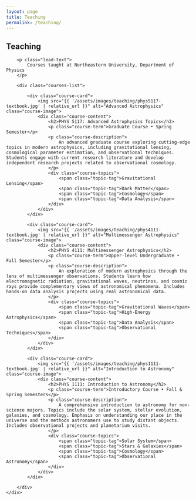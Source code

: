 ```yaml
---
layout: page
title: Teaching
permalink: /teaching/
---
```


<!-- NOTE: This page is optional. To remove the teaching section:
     1. Delete this file (teaching.md)
     2. Remove the Teaching link from navigation in _layouts/default.html
-->

<section class="section">
    <div class="container">
        <div class="section-header">
            <h1>Teaching</h1>
            <div class="section-line"></div>
        </div>
        
        <p class="lead-text">
            Courses taught at Northeastern University, Department of Physics
        </p>
        
        <div class="courses-list">
            
            <div class="course-card">
                <img src="{{ '/assets/images/teaching/phys5117-textbook.jpg' | relative_url }}" alt="Advanced Astrophysics" class="course-image">
                <div class="course-content">
                    <h2>PHYS 5117: Advanced Astrophysics Topics</h2>
                    <p class="course-term">Graduate Course • Spring Semester</p>
                    <p class="course-description">
                        An advanced graduate course exploring cutting-edge topics in modern astrophysics, including gravitational lensing, cosmological parameter estimation, and observational techniques. Students engage with current research literature and develop independent research projects related to observational cosmology.
                    </p>
                    <div class="course-topics">
                        <span class="topic-tag">Gravitational Lensing</span>
                        <span class="topic-tag">Dark Matter</span>
                        <span class="topic-tag">Cosmology</span>
                        <span class="topic-tag">Data Analysis</span>
                    </div>
                </div>
            </div>
            
            <div class="course-card">
                <img src="{{ '/assets/images/teaching/phys4111-textbook.jpg' | relative_url }}" alt="Multimessenger Astrophysics" class="course-image">
                <div class="course-content">
                    <h2>PHYS 4111: Multimessenger Astrophysics</h2>
                    <p class="course-term">Upper-level Undergraduate • Fall Semester</p>
                    <p class="course-description">
                        An exploration of modern astrophysics through the lens of multimessenger observations. Students learn how electromagnetic radiation, gravitational waves, neutrinos, and cosmic rays provide complementary views of astronomical phenomena. Includes hands-on data analysis projects using real astronomical data.
                    </p>
                    <div class="course-topics">
                        <span class="topic-tag">Gravitational Waves</span>
                        <span class="topic-tag">High-Energy Astrophysics</span>
                        <span class="topic-tag">Data Analysis</span>
                        <span class="topic-tag">Observational Techniques</span>
                    </div>
                </div>
            </div>
            
            <div class="course-card">
                <img src="{{ '/assets/images/teaching/phys1111-textbook.jpg' | relative_url }}" alt="Introduction to Astronomy" class="course-image">
                <div class="course-content">
                    <h2>PHYS 1111: Introduction to Astronomy</h2>
                    <p class="course-term">Introductory Course • Fall & Spring Semesters</p>
                    <p class="course-description">
                        A comprehensive introduction to astronomy for non-science majors. Topics include the solar system, stellar evolution, galaxies, and cosmology. Emphasis on understanding our place in the universe and the methods astronomers use to study distant objects. Includes observational projects and planetarium visits.
                    </p>
                    <div class="course-topics">
                        <span class="topic-tag">Solar System</span>
                        <span class="topic-tag">Stars & Galaxies</span>
                        <span class="topic-tag">Cosmology</span>
                        <span class="topic-tag">Observational Astronomy</span>
                    </div>
                </div>
            </div>
            
        </div>
    </div>
</section>

<style>
.courses-list {
    max-width: 900px;
    margin: 0 auto;
}

.course-card {
    background: #1a1f2e;
    border-radius: 12px;
    padding: 2rem;
    margin-bottom: 2rem;
    border: 1px solid #2d3748;
    display: flex;
    gap: 2rem;
    align-items: start;
}

.course-image {
    width: 200px;
    height: 150px;
    object-fit: cover;
    border-radius: 8px;
    flex-shrink: 0;
}

.course-content {
    flex: 1;
}

.course-term {
    color: #6366f1;
    font-weight: 500;
    margin-bottom: 1rem;
}

.course-description {
    color: #94a3b8;
    line-height: 1.8;
    margin-bottom: 1.5rem;
}

.course-topics {
    display: flex;
    flex-wrap: wrap;
    gap: 0.5rem;
}

.topic-tag {
    background: rgba(99, 102, 241, 0.2);
    color: #818cf8;
    padding: 0.375rem 1rem;
    border-radius: 20px;
    font-size: 0.875rem;
}

@media (max-width: 768px) {
    .course-card {
        flex-direction: column;
    }
    
    .course-image {
        width: 100%;
    }
}
</style>